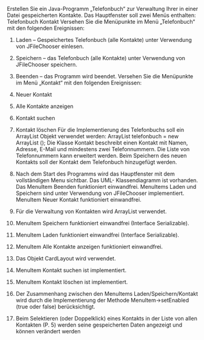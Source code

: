 
Erstellen Sie ein Java-Programm „Telefonbuch“ zur Verwaltung Ihrer in einer Datei
gespeicherten Kontakte. Das Hauptfenster soll zwei Menüs enthalten:
Telefonbuch Kontakt
Versehen Sie die Menüpunkte im Menü „Telefonbuch“ mit den folgenden
Ereignissen:
1. Laden – Gespeichertes Telefonbuch (alle Kontakte) unter Verwendung von
JFileChooser einlesen.
2. Speichern – das Telefonbuch (alle Kontakte) unter Verwendung von
JFileChooser speichern.
3. Beenden – das Programm wird beendet.
Versehen Sie die Menüpunkte im Menü „Kontakt“ mit den folgenden Ereignissen:
1. Neuer Kontakt
2. Alle Kontakte anzeigen
3. Kontakt suchen
4. Kontakt löschen
Für die Implementierung des Telefonbuchs soll ein ArrayList<Kontakt> Objekt
verwendet werden:
ArrayList<Kontakt> telefonbuch = new ArrayList <Kontakt>();
Die Klasse Kontakt beschreibt einen Kontakt mit Namen, Adresse, E-Mail und
mindestens zwei Telefonnummern. Die Liste von Telefonnummern kann erweitert
werden.
Beim Speichern des neuen Kontakts soll der Kontakt dem Telefonbuch hinzugefügt
werden.

1. Nach dem Start des Programms wird das Hauptfenster mit dem vollständigen
Menu sichtbar. Das UML- Klassendiagramm ist vorhanden.
Das MenuItem Beenden funktioniert einwandfrei.
MenuItems Laden und Speichern sind unter Verwendung von JFileChooser
implementiert.
MenuItem Neuer Kontakt funktioniert einwandfrei.
2. Für die Verwaltung von Kontakten wird ArrayList verwendet.
3. MenuItem Speichern funktioniert einwandfrei (Interface Serializable).
4. MenuItem Laden funktioniert einwandfrei (Interface Serializable).
5. MenuItem Alle Kontakte anzeigen funktioniert einwandfrei.
6. Das Objekt CardLayout wird verwendet.
7. MenuItem Kontakt suchen ist implementiert.
8. MenuItem Kontakt löschen ist implementiert.
9. Der Zusammenhang zwischen den MenuItems Laden/Speichern/Kontakt wird
durch die Implementierung der Methode MenuItem->setEnabled (true oder
false) berücksichtigt.
10. Beim Selektieren (oder Doppelklick) eines Kontakts in der Liste von allen
Kontakten (P. 5) werden seine gespeicherten Daten angezeigt und können
verändert werden
